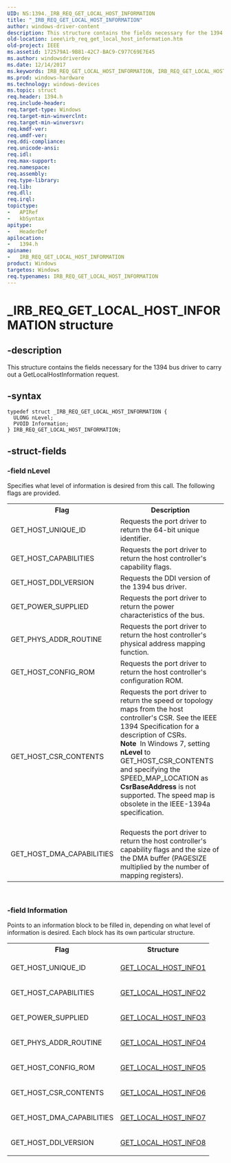 ```yaml
---
UID: NS:1394._IRB_REQ_GET_LOCAL_HOST_INFORMATION
title: "_IRB_REQ_GET_LOCAL_HOST_INFORMATION"
author: windows-driver-content
description: This structure contains the fields necessary for the 1394 bus driver to carry out a GetLocalHostInformation request.
old-location: ieee\irb_req_get_local_host_information.htm
old-project: IEEE
ms.assetid: 172579A1-9B81-42C7-BAC9-C977C69E7E45
ms.author: windowsdriverdev
ms.date: 12/14/2017
ms.keywords: IRB_REQ_GET_LOCAL_HOST_INFORMATION, IRB_REQ_GET_LOCAL_HOST_INFORMATION structure [Buses], 1394/IRB_REQ_GET_LOCAL_HOST_INFORMATION, _IRB_REQ_GET_LOCAL_HOST_INFORMATION, IEEE.irb_req_get_local_host_information
ms.prod: windows-hardware
ms.technology: windows-devices
ms.topic: struct
req.header: 1394.h
req.include-header: 
req.target-type: Windows
req.target-min-winverclnt: 
req.target-min-winversvr: 
req.kmdf-ver: 
req.umdf-ver: 
req.ddi-compliance: 
req.unicode-ansi: 
req.idl: 
req.max-support: 
req.namespace: 
req.assembly: 
req.type-library: 
req.lib: 
req.dll: 
req.irql: 
topictype:
-	APIRef
-	kbSyntax
apitype:
-	HeaderDef
apilocation:
-	1394.h
apiname:
-	IRB_REQ_GET_LOCAL_HOST_INFORMATION
product: Windows
targetos: Windows
req.typenames: IRB_REQ_GET_LOCAL_HOST_INFORMATION
---
```


# _IRB_REQ_GET_LOCAL_HOST_INFORMATION structure


## -description


This structure contains the fields necessary for the 1394 bus driver to carry out a GetLocalHostInformation request.


## -syntax


````
typedef struct _IRB_REQ_GET_LOCAL_HOST_INFORMATION {
  ULONG nLevel;
  PVOID Information;
} IRB_REQ_GET_LOCAL_HOST_INFORMATION;
````


## -struct-fields




### -field nLevel

Specifies what level of information is desired from this call. The following flags are provided.
<table>
<tr>
<th>Flag</th>
<th>Description</th>
</tr>
<tr>
<td>
 GET_HOST_UNIQUE_ID 

</td>
<td>
Requests the port driver to return the 64-bit unique identifier. 

</td>
</tr>
<tr>
<td>
GET_HOST_CAPABILITIES

</td>
<td>
Requests the port driver to return the host controller's capability flags.

</td>
</tr>
<tr>
<td>
GET_HOST_DDI_VERSION

</td>
<td>
Requests the DDI version of the 1394 bus driver.

</td>
</tr>
<tr>
<td>
GET_POWER_SUPPLIED

</td>
<td>
Requests the port driver to return the power characteristics of the bus.

</td>
</tr>
<tr>
<td>
GET_PHYS_ADDR_ROUTINE

</td>
<td>
Requests the port driver to return the host controller's physical address mapping function. 

</td>
</tr>
<tr>
<td>
GET_HOST_CONFIG_ROM

</td>
<td>
Requests the port driver to return the host controller's configuration ROM.

</td>
</tr>
<tr>
<td>
GET_HOST_CSR_CONTENTS

</td>
<td>
Requests the port driver to return the speed or topology maps from the host controller's CSR. See the IEEE 1394 Specification for a description of CSRs.<div class="alert"><b>Note</b>  In Windows 7, setting <b>nLevel</b> to GET_HOST_CSR_CONTENTS and specifying the SPEED_MAP_LOCATION as <b>CsrBaseAddress</b> is not supported. The speed map is obsolete in the IEEE-1394a specification.</div>
<div> </div>


</td>
</tr>
<tr>
<td>
GET_HOST_DMA_CAPABILITIES

</td>
<td>
Requests the port driver to return the host controller's capability flags and the size of the DMA buffer (PAGESIZE multiplied by the number of mapping registers).

</td>
</tr>
</table> 


### -field Information

Points to an information block to be filled in, depending on what level of information is desired. Each block has its own particular structure.
<table>
<tr>
<th>Flag</th>
<th>Structure</th>
</tr>
<tr>
<td>
GET_HOST_UNIQUE_ID

</td>
<td>

<a href="https://msdn.microsoft.com/library/windows/hardware/ff537146">GET_LOCAL_HOST_INFO1</a>


</td>
</tr>
<tr>
<td>
GET_HOST_CAPABILITIES

</td>
<td>

<a href="https://msdn.microsoft.com/library/windows/hardware/ff537147">GET_LOCAL_HOST_INFO2</a>


</td>
</tr>
<tr>
<td>
GET_POWER_SUPPLIED

</td>
<td>

<a href="https://msdn.microsoft.com/library/windows/hardware/ff537149">GET_LOCAL_HOST_INFO3</a>


</td>
</tr>
<tr>
<td>
GET_PHYS_ADDR_ROUTINE

</td>
<td>

<a href="https://msdn.microsoft.com/library/windows/hardware/ff537151">GET_LOCAL_HOST_INFO4</a>


</td>
</tr>
<tr>
<td>
GET_HOST_CONFIG_ROM

</td>
<td>

<a href="https://msdn.microsoft.com/library/windows/hardware/ff537152">GET_LOCAL_HOST_INFO5</a>


</td>
</tr>
<tr>
<td>
GET_HOST_CSR_CONTENTS

</td>
<td>

<a href="https://msdn.microsoft.com/library/windows/hardware/ff537155">GET_LOCAL_HOST_INFO6</a>


</td>
</tr>
<tr>
<td>
GET_HOST_DMA_CAPABILITIES

</td>
<td>

<a href="https://msdn.microsoft.com/library/windows/hardware/ff537157">GET_LOCAL_HOST_INFO7</a>


</td>
</tr>
<tr>
<td>
GET_HOST_DDI_VERSION

</td>
<td>

<a href="https://msdn.microsoft.com/library/windows/hardware/gg266401">GET_LOCAL_HOST_INFO8</a>


</td>
</tr>
</table> 

